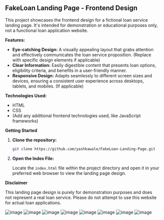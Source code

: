 ## FakeLoan Landing Page - Frontend Design

This project showcases the frontend design for a fictional loan service landing page. It's intended for demonstration or educational purposes only, not a functional loan application website.

**Features:**

* **Eye-catching Design:**  A visually appealing layout that grabs attention and effectively communicates the loan service proposition. (Replace with specific design elements if applicable)
* **Clear Information:**  Easily digestible content that presents loan options, eligibility criteria, and benefits in a user-friendly manner.
* **Responsive Design:**  Adapts seamlessly to different screen sizes and devices, ensuring a consistent user experience across desktops, tablets, and mobiles. (If applicable)

**Technologies Used:**

* HTML
* CSS
* (Add any additional frontend technologies used, like JavaScript frameworks)

**Getting Started**

1. **Clone the repository:**

   ```bash
   git clone https://github.com/yashkawale/FakeLoan-Landing-Page.git
   ```

2. **Open the Index File:**

   Locate the `index.html` file within the project directory and open it in your preferred web browser to view the landing page design.

**Disclaimer**

This landing page design is purely for demonstration purposes and does not represent a real loan service. Please do not attempt to use this website for actual loan applications.


![image](https://github.com/yashkawale/FakeLoan-Landing-Page/assets/90922408/c55a75f2-2b96-4042-94f9-2a256de39578)
![image](https://github.com/yashkawale/FakeLoan-Landing-Page/assets/90922408/58b4c186-8511-401b-bc2d-62599bc83334)
![image](https://github.com/yashkawale/FakeLoan-Landing-Page/assets/90922408/09b08386-2b31-41e0-bd46-19ff28f346ef)
![image](https://github.com/yashkawale/FakeLoan-Landing-Page/assets/90922408/4e9a1be7-4989-4449-b66d-6c0819c9e4ec)
![image](https://github.com/yashkawale/FakeLoan-Landing-Page/assets/90922408/bf344a85-b49f-40bc-8856-346217f8c645)
![image](https://github.com/yashkawale/FakeLoan-Landing-Page/assets/90922408/f862d05d-41c6-4963-9738-52ce97f7b995)
![image](https://github.com/yashkawale/FakeLoan-Landing-Page/assets/90922408/19681562-6306-455e-889f-8e58ea5c1da0)
![image](https://github.com/yashkawale/FakeLoan-Landing-Page/assets/90922408/ca9473ac-4c14-4b0b-a1f6-f944cd62129e)

